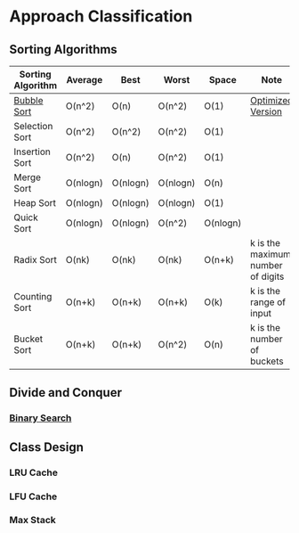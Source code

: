 # Approach Classification

## Sorting Algorithms

| Sorting Algorithm | Average | Best | Worst | Space | Note |
|---| ----- | -------- | ---------- |--------- |------- |
|[Bubble Sort]()| O(n^2) | O(n) | O(n^2) | O(1) |[Optimized Version]()|
|Selection Sort| O(n^2) | O(n^2) | O(n^2) | O(1) | |
|Insertion Sort| O(n^2) | O(n) | O(n^2) | O(1) | |
|Merge Sort| O(nlogn) | O(nlogn) | O(nlogn) | O(n) | |
|Heap Sort| O(nlogn) | O(nlogn) | O(nlogn) | O(1) | |
|Quick Sort| O(nlogn) | O(nlogn) | O(n^2) | O(nlogn)| |
|Radix Sort| O(nk) | O(nk) | O(nk) | O(n+k) |k is the maximum number of digits|
|Counting Sort| O(n+k) | O(n+k) | O(n+k) | O(k) |k is the range of input|
|Bucket Sort| O(n+k) | O(n+k) | O(n^2) | O(n) |k is the number of buckets|

## Divide and Conquer

### [Binary Search](./Classification/Binary_Search.py)



## Class Design

### LRU Cache

### LFU Cache

### Max Stack













